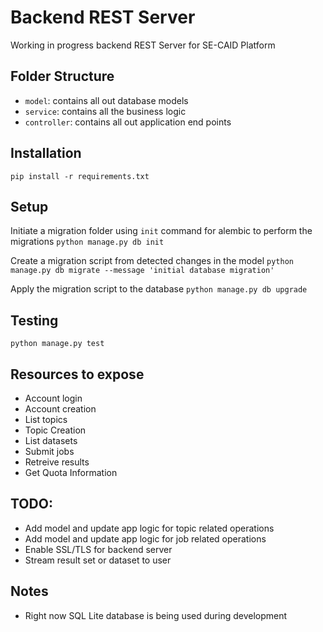 # Backend REST Server
Working in progress backend REST Server for SE-CAID Platform

## Folder Structure
- `model`: contains all out database models
- `service`: contains all the business logic
- `controller`: contains all out application end points


## Installation 
`pip install -r requirements.txt`

## Setup
Initiate a migration folder using `init` command for alembic to perform the migrations
`python manage.py db init`

Create a migration script from detected changes in the model
`python manage.py db migrate --message 'initial database migration'`

Apply the migration script to the database
`python manage.py db upgrade`


## Testing 
`python manage.py test`

## Resources to expose
- Account login
- Account creation
- List topics
- Topic Creation
- List datasets
- Submit jobs
- Retreive results
- Get Quota Information

## TODO:
- Add model and update app logic for topic related operations
- Add model and update app logic for job related operations
- Enable SSL/TLS for backend server
- Stream result set or dataset to user

## Notes
- Right now SQL Lite database is being used during development